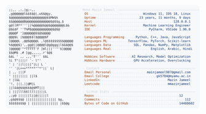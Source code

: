 <picture>
  <source srcset="https://raw.githubusercontent.com/mmazinjameel/mmazinjameel/main/dark_mode.svg?v=1760444472" media="(prefers-color-scheme: dark)">
  <img src="https://raw.githubusercontent.com/mmazinjameel/mmazinjameel/main/light_mode.svg?v=1760444472">
</picture>
